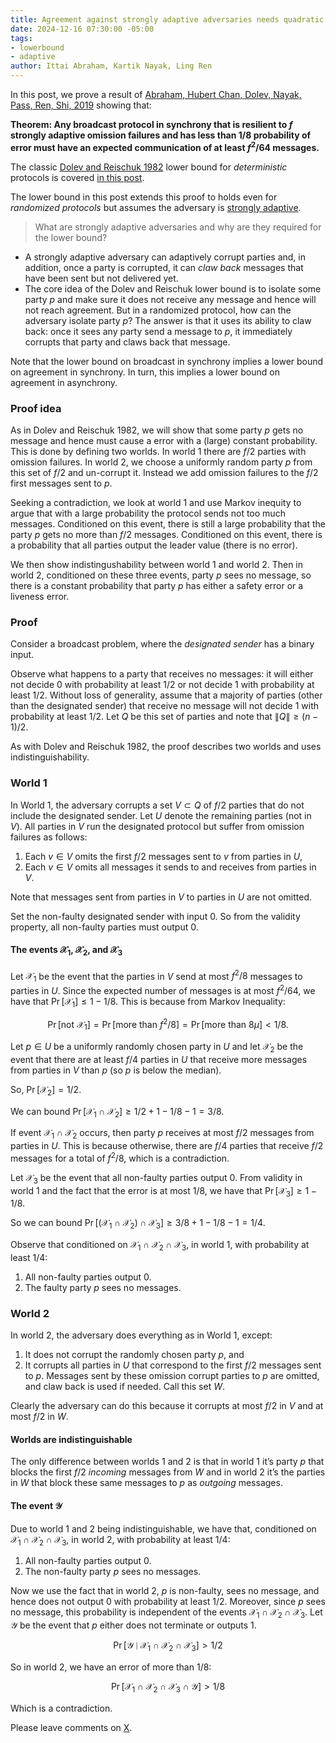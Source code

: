 ```yaml
---
title: Agreement against strongly adaptive adversaries needs quadratic communication
date: 2024-12-16 07:30:00 -05:00
tags:
- lowerbound
- adaptive
author: Ittai Abraham, Kartik Nayak, Ling Ren
---
```


In this post, we prove a result of [Abraham, Hubert Chan, Dolev, Nayak, Pass, Ren, Shi, 2019](https://users.cs.duke.edu/~kartik/papers/podc2019.pdf) showing that:

**Theorem: Any broadcast protocol in synchrony that is resilient to $f$ strongly adaptive omission failures and has less than $1/8$ probability of error must have an expected communication of at least $f^2/64$ messages.**  

The classic [Dolev and Reischuk 1982](https://www.cs.huji.ac.il/~dolev/pubs/p132-dolev.pdf) lower bound for *deterministic* protocols is covered [in this post](https://decentralizedthoughts.github.io/2019-08-16-byzantine-agreement-needs-quadratic-messages/).

The lower bound in this post extends this proof to holds even for *randomized protocols* but assumes the adversary is [strongly adaptive](https://decentralizedthoughts.github.io/2019-06-07-modeling-the-adversary/).

> What are strongly adaptive adversaries and why are they required for the lower bound?

* A strongly adaptive adversary can adaptively corrupt parties and, in addition, once a party is corrupted, it can *claw back* messages that have been sent but not delivered yet.
* The core idea of the Dolev and Reischuk lower bound is to isolate some party $p$ and make sure it does not receive any message and hence will not reach agreement. But in a randomized protocol, how can the adversary isolate party $p$? The answer is that it uses its ability to claw back: once it sees any party send a message to $p$, it immediately corrupts that party and claws back that message.

Note that the lower bound on broadcast in synchrony implies a lower bound on agreement in synchrony. In turn, this implies a lower bound on agreement in asynchrony.


### Proof idea

As in Dolev and Reischuk 1982, we will show that some party $p$ gets no message and hence must cause a error with a (large) constant probability. This is done by defining two worlds. In world 1 there are $f/2$ parties with omission failures. In world 2, we choose a uniformly random party $p$ from this set of $f/2$ and un-corrupt it. Instead we add omission failures to the $f/2$ first messages sent to $p$.

Seeking a contradiction, we look at world 1 and use Markov inequity to argue that with a large probability the protocol sends not too much messages. Conditioned on this event, there is still a large probability that the party $p$ gets no more than $f/2$ messages. Conditioned on this event, there is a probability that all parties output the leader value (there is no error).

We then show indistingushability between world 1 and world 2. Then in world 2, conditioned on these three events, party $p$ sees no message, so there is a constant probability that party $p$ has either a safety error or a liveness error. 


### Proof

Consider a broadcast problem, where the *designated sender* has a binary input. 

Observe what happens to a party that receives no messages: it will either not decide 0 with probability at least 1/2 or not decide 1 with probability at least 1/2. Without loss of generality, assume that a majority of parties (other than the designated sender) that receive no message will not decide 1 with probability at least 1/2. Let $Q$ be this set of parties and note that $\|Q\| \geq (n-1)/2$.

As with Dolev and Reischuk 1982, the proof describes two worlds and uses indistinguishability. 

### World 1

In World 1, the adversary corrupts a set $V \subset Q$ of $f/2$ parties that do not include the designated sender. Let $U$ denote the remaining parties (not in $V$). All parties in $V$ run the designated protocol but suffer from omission failures as follows: 

1. Each $v \in V$ omits the first $f/2$ messages sent to $v$ from parties in $U$, 
2. Each $v \in V$ omits all messages it sends to and receives from parties in $V$. 

Note that messages sent from parties in $V$ to parties in $U$ are not omitted.

Set the non-faulty designated sender with input 0. So from the validity property, all non-faulty parties must output 0. 

#### The events $\mathcal{X}_1$,  $\mathcal{X}_2$, and $\mathcal{X}_3$

Let $\mathcal{X}_1$ be the event that the parties in $V$ send at most $f^2/8$ messages to parties in $U$. Since the expected number of messages is at most $f^2/64$, we have that $\Pr[\mathcal{X}_1] \le 1-1/8$. This is because from Markov Inequality:

$$
\Pr[ \text{not } \mathcal{X}_1] = \Pr[\text{more than }f^2/8] = \Pr[\text{more than }8\mu] < 1/8.
$$

Let $p\in U$ be a uniformly randomly chosen party in $U$ and let $\mathcal{X}_2$ be the event that there are at least $f/4$ parties in $U$ that receive more messages from parties in $V$ than $p$ (so $p$ is below the median).

So, $\Pr[\mathcal{X}_2] = 1/2$.

We can bound $\Pr[\mathcal{X}_1 \cap \mathcal{X}_2] \ge 1/2 +1 - 1/8 -1 =3/8$.


If event $\mathcal{X}_1 \cap \mathcal{X}_2$ occurs, then party $p$ receives at most $f/2$ messages from parties in $U$. This is because otherwise, there are $f/4$ parties that receive $f/2$ messages for a total of $f^2/8$, which is a contradiction. 

Let $\mathcal{X}_3$ be the event that all non-faulty parties output 0. From validity in world 1 and the fact that the error is at most 1/8, we have that $\Pr[\mathcal{X}_3] \geq 1 - 1/8$.

So we can bound $\Pr[(\mathcal{X}_1 \cap \mathcal{X}_2) \cap \mathcal{X}_3] \ge 3/8 +1 - 1/8 -1 = 1/4$.

Observe that conditioned on $\mathcal{X}_1 \cap \mathcal{X}_2 \cap \mathcal{X}_3$, in world 1, with probability at least $1/4$:

1. All non-faulty parties output 0.
2. The faulty party $p$ sees no messages.



### World 2

In world 2, the adversary does everything as in World 1, except:

1. It does not corrupt the randomly chosen party $p$, and
2. It corrupts all parties in $U$ that correspond to the first $f/2$ messages sent to $p$. Messages sent by these omission corrupt parties to $p$ are omitted, and claw back is used if needed. Call this set $W$.

Clearly the adversary can do this because it corrupts at most $f/2$ in $V$ and at most $f/2$ in $W$.


#### Worlds are indistinguishable

The only difference between worlds 1 and 2 is that in world 1 it’s party $p$ that blocks the first $f/2$ *incoming* messages from $W$ and in world 2 it’s the parties in $W$ that block these same messages to $p$ as *outgoing* messages.



#### The event $\mathcal{Y}$

Due to world 1 and 2 being  indistinguishable, we have that, conditioned on $\mathcal{X}_1 \cap \mathcal{X}_2 \cap \mathcal{X}_3$, in world 2, with probability at least $1/4$:

1. All non-faulty parties output 0.
2. The non-faulty party $p$ sees no messages.


Now we use the fact that in world 2, $p$ is non-faulty, sees no message, and hence does not output 0 with probability at least 1/2. Moreover, since $p$ sees no message, this probability is independent of the events $\mathcal{X}_1 \cap \mathcal{X}_2 \cap \mathcal{X}_3$. Let $\mathcal{Y}$ be the event that $p$ either does not terminate or outputs 1. 

$$
\Pr[\mathcal{Y} \mid \mathcal{X}_1 \cap \mathcal{X}_2 \cap \mathcal{X}_3 ] >1/2
$$

So in world 2, we have an error of more than 1/8:

$$\Pr[\mathcal{X}_1 \cap \mathcal{X}_2 \cap \mathcal{X}_3 \cap \mathcal{Y}] > 1/8$$

Which is a contradiction.


Please leave comments on [X](https://x.com/ittaia/status/1868794373267448243). 

